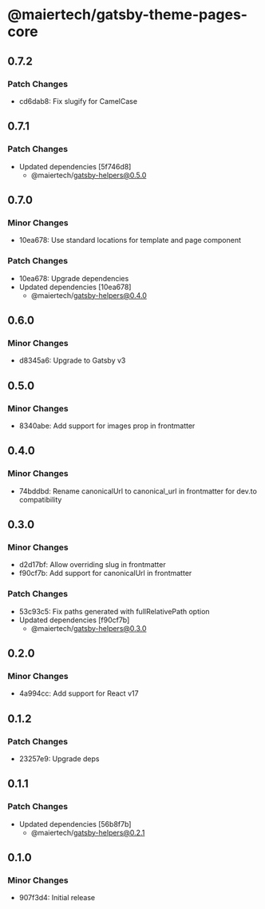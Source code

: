 # @maiertech/gatsby-theme-pages-core

## 0.7.2

### Patch Changes

- cd6dab8: Fix slugify for CamelCase

## 0.7.1

### Patch Changes

- Updated dependencies [5f746d8]
  - @maiertech/gatsby-helpers@0.5.0

## 0.7.0

### Minor Changes

- 10ea678: Use standard locations for template and page component

### Patch Changes

- 10ea678: Upgrade dependencies
- Updated dependencies [10ea678]
  - @maiertech/gatsby-helpers@0.4.0

## 0.6.0

### Minor Changes

- d8345a6: Upgrade to Gatsby v3

## 0.5.0

### Minor Changes

- 8340abe: Add support for images prop in frontmatter

## 0.4.0

### Minor Changes

- 74bddbd: Rename canonicalUrl to canonical_url in frontmatter for dev.to
  compatibility

## 0.3.0

### Minor Changes

- d2d17bf: Allow overriding slug in frontmatter
- f90cf7b: Add support for canonicalUrl in frontmatter

### Patch Changes

- 53c93c5: Fix paths generated with fullRelativePath option
- Updated dependencies [f90cf7b]
  - @maiertech/gatsby-helpers@0.3.0

## 0.2.0

### Minor Changes

- 4a994cc: Add support for React v17

## 0.1.2

### Patch Changes

- 23257e9: Upgrade deps

## 0.1.1

### Patch Changes

- Updated dependencies [56b8f7b]
  - @maiertech/gatsby-helpers@0.2.1

## 0.1.0

### Minor Changes

- 907f3d4: Initial release
